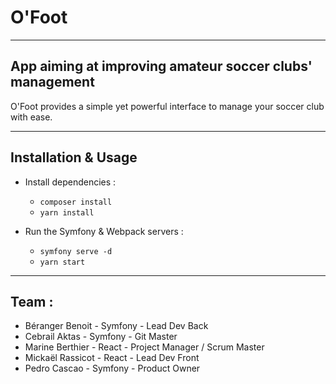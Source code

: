 # O'Foot
----

## App aiming at improving amateur soccer clubs' management
O'Foot provides a simple yet powerful interface to manage your soccer club with ease.  

-----

## Installation & Usage
- Install dependencies :
  - `composer install`
  - `yarn install`

- Run the Symfony & Webpack servers :
  - `symfony serve -d`
  - `yarn start`

-----

## Team :
- Béranger Benoit - Symfony - Lead Dev Back
- Cebrail Aktas - Symfony - Git Master
- Marine Berthier - React - Project Manager / Scrum Master
- Mickaël Rassicot - React - Lead Dev Front
- Pedro Cascao - Symfony - Product Owner
